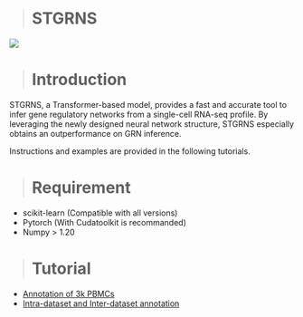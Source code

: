 ># STGRNS
![]([[https://raw.githubusercontent.com/xiaoyeye/CNNC/master/New%20Bitmap%20Image.bmp](https://github.com/zhanglab-wbgcas/STGRNS/blob/main/Main.jpg)](https://github.com/zhanglab-wbgcas/STGRNS/blob/main/Main.jpg))

># Introduction

STGRNS, a Transformer-based model, provides a fast and accurate  tool to infer gene regulatory networks from a single-cell RNA-seq profile. 
By leveraging the newly designed neural network structure, 
STGRNS especially obtains an outperformance on GRN inference. 

Instructions and examples are provided in the following tutorials.

># Requirement

- scikit-learn (Compatible with all versions)
- Pytorch (With Cudatoolkit is recommanded)
- Numpy > 1.20


[//]: # (```)

># Tutorial
- [Annotation of 3k PBMCs](https://github.com/yuqcheng/scBalance/blob/main/Tutorial/scBalance%20Tuotrial_Annotation%20of%203k%20PBMCs.ipynb)
- [Intra-dataset and Inter-dataset annotation](https://github.com/yuqcheng/scBalance/blob/main/Tutorial/Intradataset%26Interdataset_annotation_tutorial.ipynb)

```
